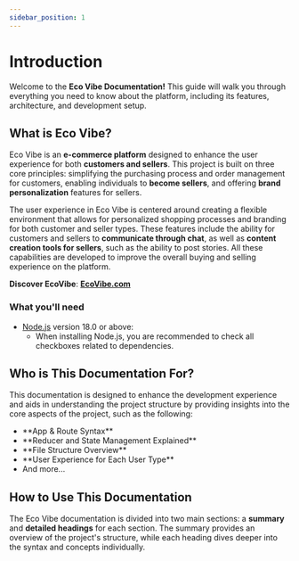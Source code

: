 ```yaml
---
sidebar_position: 1
---
```


# Introduction

Welcome to the **Eco Vibe Documentation!** This guide will walk you through everything you need to know about the platform, including its features, architecture, and development setup.

## What is Eco Vibe?

Eco Vibe is an **e-commerce platform** designed to enhance the user experience for both **customers and sellers**. This project is built on three core principles: simplifying the purchasing process and order management for customers, enabling individuals to **become sellers**, and offering **brand personalization** features for sellers.

The user experience in Eco Vibe is centered around creating a flexible environment that allows for personalized shopping processes and branding for both customer and seller types. These features include the ability for customers and sellers to **communicate through chat**, as well as **content creation tools for sellers**, such as the ability to post stories. All these capabilities are developed to improve the overall buying and selling experience on the platform.

**Discover EcoVibe**: **[EcoVibe.com](https://its-mohammad-js.github.io/EcoVibe/)**

### What you'll need

- [Node.js](https://nodejs.org/en/download/) version 18.0 or above:
  - When installing Node.js, you are recommended to check all checkboxes related to dependencies.

## Who is This Documentation For?

This documentation is designed to enhance the development experience and aids in understanding the project structure by providing insights into the core aspects of the project, such as the following:

  <ul>
    <li>**App & Route Syntax**</li>
    <li>**Reducer and State Management Explained**</li>
    <li>**File Structure Overview**</li>
    <li>**User Experience for Each User Type**</li>
    <li>And more...</li>
  </ul>

## How to Use This Documentation

The Eco Vibe documentation is divided into two main sections: a **summary** and **detailed headings** for each section. The summary provides an overview of the project's structure, while each heading dives deeper into the syntax and concepts individually.

